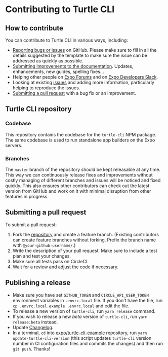 # Contributing to Turtle CLI

## How to contribute
You can contribute to Turtle CLI in various ways, including:
- [Reporting bugs or issues](https://github.com/expo/turtle/issues/new) on GitHub. Please make sure to fill in all the details suggested by the template to make sure the issue can be addressed as quickly as possible.
- [Submitting improvements to the documentation](https://github.com/expo/expo/tree/master/docs). Updates, enhancements, new guides, spelling fixes…
- Helping other people on [Expo Forums](https://forums.expo.io/) and on [Expo Developers Slack](http://slack.expo.io).
- Looking at existing [issues](https://github.com/expo/turtle/issues) and adding more information, particularly helping to reproduce the issues.
- [Submitting a pull request](#submitting-a-pull-request) with a bug fix or an improvement.

## Turtle CLI repository

### Codebase
This repository contains the codebase for the `turtle-cli` NPM package. The same codebase is used to run standalone app builders on the Expo servers.

### Branches
The `master` branch of the repository should be kept releasable at any time. This way we can continuously release fixes and improvements without costly managing of different branches and issues will be noticed and fixed quickly. This also ensures other contributors can check out the latest version from GitHub and work on it with minimal disruption from other features in progress.

## Submitting a pull request
To submit a pull request:
1. Fork the [repository](https://github.com/expo/turtle) and create a feature branch. (Existing contributors can create feature branches without forking. Prefix the branch name with `@your-github-username/`.)
2. Write the description of your pull request. Make sure to include a test plan and test your changes.
3. Make sure all tests pass on CircleCI.
4. Wait for a review and adjust the code if necessary.

## Publishing a release
- Make sure you have set `GITHUB_TOKEN` and `CIRCLE_API_USER_TOKEN` environment variables in `.envrc.local` file. If you don't have the file, run `cp .envrc.local.example .envrc.local` and edit the file.
- To release a new version of `turtle-cli`, run `yarn release` command.
- If you wish to release a new *beta* version of `turtle-cli`, run `yarn release:beta` instead.
- Update [Changelog](CHANGELOG.md).
- In a terminal, `cd` into [expo/turtle-cli-example](https://github.com/expo/turtle-cli-example) repository, run `yarn update-turtle-cli-version` (this script updates `turtle-cli` version number in CI configuration files and commits the changes) and then run `git push`. Thanks!
